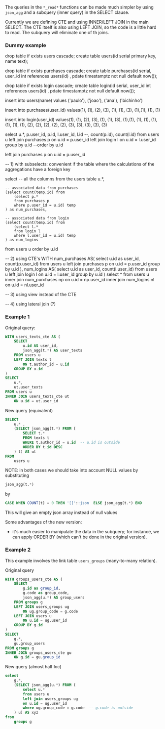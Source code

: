 The queries in the `*_read*` functions can be made much simpler by using `json_agg` and a subquery (inner query) in the SELECT clause. 

Currently we are defining CTE and using INNER/LEFT JOIN in the main SELECT. The CTE itself is also using LEFT JOIN, so the code is a little hard to read. The subquery will eliminate one of th joins.

### Dummy example

drop table if exists users cascade;
create table users(id serial primary key, name text);

drop table if exists purchases cascade;
create table purchases(id serial, user_id int references users(id) , pdate timestamptz not null default now());

drop table if exists login cascade;
create table login(id serial, user_id int references users(id) , pdate timestamptz not null default now());


insert into users(name) values ('paulo'), ('joao'), ('ana'), ('bichinho')

insert into purchases(user_id) values(1), (1), (2), (3), (1), (1), (3), (1),(1), (1), (1)

insert into login(user_id) values(1), (1), (2), (3), (1), (1), (3), (1),(1), (1), (1), (1),(1), (1), (1), (2), (2), (2), (2), (2), (3), (3), (3), (3), (3)

select u.*, p.user_id, p.id, l.user_id, l.id  --, count(p.id), count(l.id)
from users u
left join purchases p
on u.id = p.user_id
left join login l
on u.id = l.user_id
group by u.id
--order by u.id

left join purchases p
on u.id = p.user_id






-- 1) with subselects: convenient if the table where the calculations of the aggregations have a foreign key

select 
    -- all the columns from the users table
    u.*,

    -- associated data from purchases
    (select count(temp.id) from
        (select p.*
        from purchases p
        where p.user_id = u.id) temp
    ) as num_purchases,

    -- associated data from login
    (select count(temp.id) from
        (select l.*
        from login l
        where l.user_id = u.id) temp
    ) as num_logins
    
from users u
order by u.id

-- 2) using CTE's
WITH 
num_purchases  AS(
    select u.id as user_id, count(p.user_id)
    from users u
    left join purchases p
    on u.id = p.user_id
    group by u.id
),
num_logins  AS(
    select u.id as user_id, count(l.user_id)
    from users u
    left join login l
    on u.id = l.user_id
    group by u.id
)
select *
from users u
inner join num_purchases np
on u.id = np.user_id
inner join num_logins nl
on u.id = nl.user_id

-- 3) using view instead of the CTE

-- 4) using lateral join (?)



### Example 1

Original query:

```sql
WITH users_texts_cte AS (
    SELECT
        u.id AS user_id,
        json_agg(t.*) AS user_texts
    FROM users u
    LEFT JOIN texts t
        ON t.author_id = u.id
    GROUP BY u.id
)
SELECT 
    u.*, 
    ut.user_texts
FROM users u
INNER JOIN users_texts_cte ut
    ON u.id = ut.user_id
```


New query (equivalent)

```sql
SELECT
    u.* ,
    (SELECT json_agg(t.*) FROM (
        SELECT t.*
        FROM texts t
        WHERE t.author_id = u.id  -- u.id is outside
        ORDER BY t.id DESC
    ) t) AS ut
FROM
    users u
```

NOTE: in both cases we should take into account NULL values by substituting
```sql
json_agg(t.*)
```
by
```sql
CASE WHEN COUNT(t) = 0 THEN '[]'::json  ELSE json_agg(t.*) END
```
This will give an empty json array instead of null values

Some advantages of the new version:

  - it's much easier to manipulate the data in the subquery; for instance, we can apply ORDER BY (which can't be done in the original version).

### Example 2

This  example involves the link table `users_groups` (many-to-many relation).

Original query

```sql
WITH groups_users_cte AS (
    SELECT
        g.id as group_id,
        g.code as group_code,
        json_agg(u.*) AS group_users
    FROM groups g
    LEFT JOIN users_groups ug
        ON ug.group_code = g.code
    LEFT JOIN users u
        ON u.id = ug.user_id
    GROUP BY g.id
) 
SELECT 
    g.*, 
    gu.group_users
FROM groups g
INNER JOIN groups_users_cte gu
    ON g.id = gu.group_id
```


New query (almost half loc)

```sql
select 
    g.*,
    (SELECT json_agg(u.*) FROM (
        select u.*
        from users u
        left join users_groups ug
        on u.id = ug.user_id
        where ug.group_code = g.code  -- g.code is outside
    ) u) AS xyz
from 
    groups g
```




